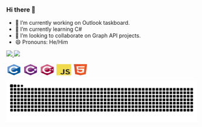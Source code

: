 ### Hi there 👋

- 🔭 I’m currently working on Outlook taskboard.
- 🌱 I’m currently learning C#
- 👯 I’m looking to collaborate on Graph API projects.
- 😄 Pronouns: He/Him

<div>
   <a href="https://github.com/talesfarias/talesfarias"/>
   <img height="180em" src="https://github-readme-stats.vercel.app/api?username=talesfarias&show_icons=true&theme=tokyonight&include_all_commits=true&count_private=true" style="max-width:100%;"/> 
   <img height="180em" src="https://github-readme-stats.vercel.app/api/top-langs/?username=talesfarias&layout=compact&langs_count=4&theme=tokyonight" style="max-width:100%;"/> 
   </a>
</div>

<div style="display: inline_block"><br>
   <img align="center" alt="C" height="30" width="40" src="https://raw.githubusercontent.com/devicons/devicon/master/icons/c/c-original.svg">
   <img align="center" alt="C#" height="30" width="40" src="https://raw.githubusercontent.com/devicons/devicon/master/icons/csharp/csharp-original.svg">
   <img align="center" alt="C++" height="30" width="40" src="https://raw.githubusercontent.com/devicons/devicon/master/icons/cplusplus/cplusplus-original.svg">
   <img align="center" alt="Javascript" height="30" width="40" src="https://raw.githubusercontent.com/devicons/devicon/master/icons/javascript/javascript-original.svg">
   <img align="center" alt="HTML5" height="30" width="40" src="https://raw.githubusercontent.com/devicons/devicon/master/icons/html5/html5-original.svg">
</div>

![Snake animation](https://github.com/talesfarias/talesfarias/blob/output/github-contribution-grid-snake.svg)

